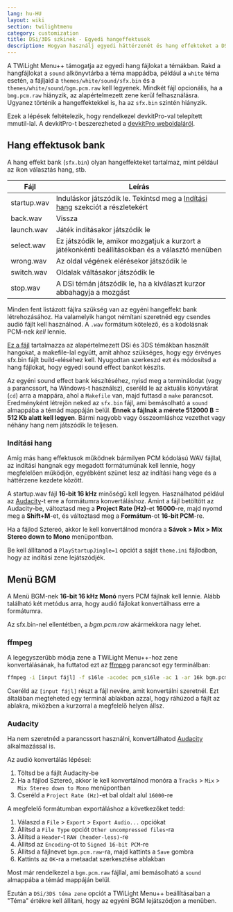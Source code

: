 ```yaml
---
lang: hu-HU
layout: wiki
section: twilightmenu
category: customization
title: DSi/3DS szkinek - Egyedi hangeffektusok
description: Hogyan használj egyedi háttérzenét és hang effekteket a DSi és 3DS szkinekben a TWiLight Menu++-ban
---
```


A TWiLight Menu++ támogatja az egyedi hang fájlokat a témákban. Rakd a hangfájlokat a `sound` alkönyvtárba a téma mappádba, például a `white` téma esetén, a fájljaid a `themes/white/sound/sfx.bin` és a `themes/white/sound/bgm.pcm.raw` kell legyenek. Mindkét fájl opcionális, ha a `bmg.pcm.raw` hiányzik, az alapértelmezett zene kerül felhasználásra. Ugyanez történik a hangeffektekkel is, ha az `sfx.bin` szintén hiányzik.

Ezek a lépések feltételezik, hogy rendelkezel devkitPro-val telepített mmutil-lal. A devkitPro-t beszerezheted a [devkitPro weboldaláról](https://devkitpro.org/wiki/Getting_Started).

## Hang effektusok bank
A hang effekt bank (`sfx.bin`) olyan hangeffekteket tartalmaz, mint például az ikon választás hang, stb.

| Fájl        | Leírás                                                                                          |
| ----------- | ----------------------------------------------------------------------------------------------- |
| startup.wav | Induláskor játszódik le. Tekintsd meg a [Indítási hang](#startup-sound) szekciót a részletekért |
| back.wav    | Vissza                                                                                          |
| launch.wav  | Játék indításakor játszódik le                                                                  |
| select.wav  | Ez játszódik le, amikor mozgatjuk a kurzort a játékonkénti beállításokban és a választó menüben |
| wrong.wav   | Az oldal végének elérésekor játszódik le                                                        |
| switch.wav  | Oldalak váltásakor játszódik le                                                                 |
| stop.wav    | A DSi témán játszódik le, ha a kiválaszt kurzor abbahagyja a mozgást                            |

Minden fent listázott fájlra szükség van az egyéni hangeffekt bank létrehozásához. Ha valamelyik hangot némítani szeretnéd egy csendes audió fájlt kell használnod. A `.wav` formátum kötelező, és a kódolásnak PCM-nek *kell* lennie.

[Ez a fájl](/assets/files/sfx-example.zip) tartalmazza az alapértelmezett DSi és 3DS témákban használt hangokat, a makefile-lal együtt, amit ahhoz szükséges, hogy egy érvényes sfx.bin fájlt build-eléséhez kell. Nyugodtan szerkeszd ezt és módosítsd a hang fájlokat, hogy egyedi sound effect bankot készíts.

Az egyéni sound effect bank készítéséhez, nyisd meg a terminálodat (vagy a parancssort, ha Windows-t használsz), cseréld le az aktuális könyvtárat (`cd`) arra a mappára, ahol a `Makefile` van, majd futtasd a `make` parancsot. Eredményként létrejön neked az `sfx.bin` fájl, ami bemásolható a `sound` almappába a témád mappáján belül. **Ennek a fájlnak a mérete 512000 B = 512 Kb alatt kell legyen**. Bármi nagyobb vagy összeomláshoz vezethet vagy néhány hang nem játszódik le teljesen.

### Indítási hang
Amíg más hang effektusok működnek bármilyen PCM kódolású WAV fájllal, az indítási hangnak egy megadott formátumúnak kell lennie, hogy megfelelően működjön, egyébként szünet lesz az indítási hang vége és a háttérzene kezdete között.

A startup.wav fájl **16-bit 16 kHz** minőségű kell legyen. Használhatod például az [Audacity](https://www.audacityteam.org/download/)-t erre a formátumra konvertáláshoz. Amint a fájl betöltött az Audacity-be, változtasd meg a **Project Rate (Hz)**-et **16000**-re, majd nyomd meg a **Shift+M**-et, és változtasd meg a **Formátum**-ot **16-bit PCM**-re.

Ha a fájlod Sztereó, akkor le kell konvertálnod monóra a **Sávok > Mix > Mix Stereo down to Mono** menüpontban.

Be kell állítanod a `PlayStartupJingle=1` opciót a saját `theme.ini` fájlodban, hogy az indítási zene lejátszódjék.


## Menü BGM
A Menü BGM-nek **16-bit 16 kHz Monó** nyers PCM fájlnak kell lennie. Alább található két metódus arra, hogy audió fájlokat konvertálhass erre a formátumra.

Az sfx.bin-nel ellentétben, a *bgm.pcm.raw* akármekkora nagy lehet.

### ffmpeg
A legegyszerűbb módja zene a TWiLight Menu++-hoz zene konvertálásának, ha futtatod ezt az [ffmpeg](https://ffmpeg.org) parancsot egy terminálban:

```bash
ffmpeg -i [input fájl] -f s16le -acodec pcm_s16le -ac 1 -ar 16k bgm.pcm.raw
```

Cseréld az `[input fájl]` részt a fájl nevére, amit konvertálni szeretnél. Ezt általában megteheted egy terminál ablakban azzal, hogy ráhúzod a fájlt az ablakra, miközben a kurzorral a megfelelő helyen állsz.

### Audacity
Ha nem szeretnéd a parancssort használni, konvertálhatod [Audacity](https://www.audacityteam.org/download/) alkalmazással is.

Az audió konvertálás lépései:
1. Töltsd be a fájlt Audacity-be
1. Ha a fájlod Sztereó, akkor le kell konvertálnod monóra a `Tracks` > `Mix` > `Mix Stereo down to Mono` menüpontban
1. Cseréld a `Project Rate (Hz)`-et bal oldalt alul `16000`-re

A megfelelő formátumban exportáláshoz a következőket tedd:
1. Válaszd a `File` > `Export` > `Export Audio...` opciókat
1. Állítsd a `File Type` opciót `Other uncompressed files`-ra
1. Állítsd a `Header`-t `RAW (header-less)`-re
1. Állítsd az `Encoding`-ot to `Signed 16-bit PCM`-re
1. Állítsd a fájlnevet `bgm.pcm.raw`-ra, majd kattints a `Save` gombra
1. Kattints az `OK`-ra a metaadat szerkesztése ablakban

Most már rendelkezel a `bgm.pcm.raw` fájllal, ami bemásolható a `sound` almappába a témád mappáján belül.

 Ezután a `DSi/3DS téma zene` opciót a TWiLight Menu++ beállításaiban a "Téma" értékre kell állítani, hogy az egyéni BGM lejátszódjon a menüben.
